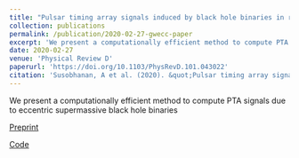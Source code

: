```yaml
---
title: "Pulsar timing array signals induced by black hole binaries in relativistic eccentric orbits"
collection: publications
permalink: /publication/2020-02-27-gwecc-paper
excerpt: 'We present a computationally efficient method to compute PTA signals due to eccentric supermassive black hole binaries.'
date: 2020-02-27
venue: 'Physical Review D'
paperurl: 'https://doi.org/10.1103/PhysRevD.101.043022'
citation: 'Susobhanan, A et al. (2020). &quot;Pulsar timing array signals induced by black hole binaries in relativistic eccentric orbits.&quot; <i>PRD</i>. 101, 043022.'
---
```

We present a computationally efficient method to compute PTA signals due to eccentric supermassive black hole binaries

[Preprint](https://arxiv.org/abs/2002.03285)

[Code](https://github.com/abhisrkckl/GWecc)
